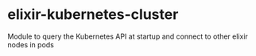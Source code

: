 # elixir-kubernetes-cluster
Module to query the Kubernetes API at startup and connect to other elixir nodes in pods
